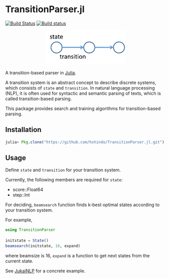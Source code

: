 # TransitionParser.jl

[![Build Status](https://travis-ci.org/hshindo/TransitionParser.jl.svg?branch=master)](https://travis-ci.org/hshindo/TransitionParser.jl)
[![Build status](https://ci.appveyor.com/api/projects/status/github/hshindo/TransitionParser.jl?branch=master)](https://ci.appveyor.com/project/hshindo/TransitionParser-jl/branch/master)

<p align="center"><img src="https://github.com/hshindo/TransitionParser.jl/blob/master/TransitionParser.png" width="250"></p>

A transition-based parser in [Julia](http://julialang.org/).

A transition system is an abstract concept to describe discrete systems, which consists of `state` and `transition`.
In natural language processing (NLP), it is often used for syntactic and semantic parsing of texts, which is called transition-based parsing.

This package provides search and training algorithms for transition-based parsing.

## Installation
```julia
julia> Pkg.clone("https://github.com/hshindo/TransitionParser.jl.git")
```

## Usage
Define `state` and `transition` for your transition system.

Currently, the following members are required for `state`:
* score::Float64
* step::Int

For deciding, `beamsearch` function finds k-best optimal states according to your transition system.

For example,
```julia
using TransitionParser

initstate = State()
beamsearch(initstate, 16, expand)
```
where beamsize is 16, `expand` is a function to get next states from the current state.

See [JukaiNLP](https://github.com/hshindo/JukaiNLP.jl.git) for a concrete example.
